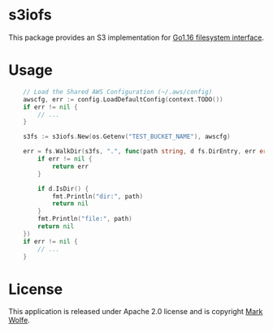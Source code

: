 # s3iofs

This package provides an S3 implementation for [Go1.16 filesystem interface](https://tip.golang.org/doc/go1.16#fs).

# Usage 

```go
	// Load the Shared AWS Configuration (~/.aws/config)
	awscfg, err := config.LoadDefaultConfig(context.TODO())
	if err != nil {
		// ...
	}

	s3fs := s3iofs.New(os.Getenv("TEST_BUCKET_NAME"), awscfg)

	err = fs.WalkDir(s3fs, ".", func(path string, d fs.DirEntry, err error) error {
		if err != nil {
			return err
		}

		if d.IsDir() {
			fmt.Println("dir:", path)
			return nil
		}
		fmt.Println("file:", path)
		return nil
	})
	if err != nil {
		// ...
	}
```

# License

This application is released under Apache 2.0 license and is copyright [Mark Wolfe](https://www.wolfe.id.au).